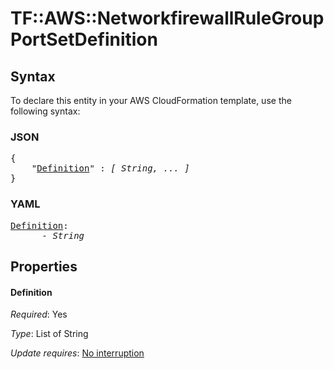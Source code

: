 # TF::AWS::NetworkfirewallRuleGroup PortSetDefinition

## Syntax

To declare this entity in your AWS CloudFormation template, use the following syntax:

### JSON

<pre>
{
    "<a href="#definition" title="Definition">Definition</a>" : <i>[ String, ... ]</i>
}
</pre>

### YAML

<pre>
<a href="#definition" title="Definition">Definition</a>: <i>
      - String</i>
</pre>

## Properties

#### Definition

_Required_: Yes

_Type_: List of String

_Update requires_: [No interruption](https://docs.aws.amazon.com/AWSCloudFormation/latest/UserGuide/using-cfn-updating-stacks-update-behaviors.html#update-no-interrupt)

